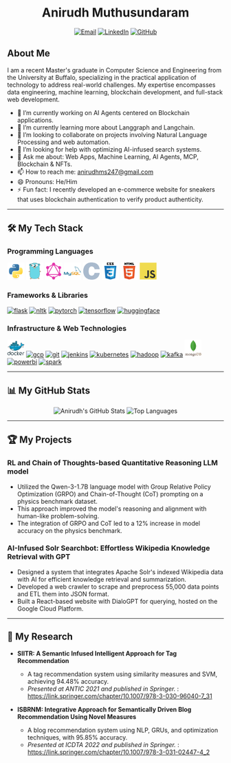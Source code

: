 <div align="center">

# Anirudh Muthusundaram

<a href="mailto:anirudhms247@gmail.com"><img src="https://img.shields.io/badge/Email-anirudhms247@gmail.com-blue?style=for-the-badge&logo=gmail" alt="Email"></a>
<a href="https://www.linkedin.com/in/anirudh-muthusundaram/"><img src="https://img.shields.io/badge/LinkedIn-anirudh--muthusundaram-blue?style=for-the-badge&logo=linkedin" alt="LinkedIn"></a>
<a href="https://github.com/anirudh-muthusundaram"><img src="https://img.shields.io/badge/GitHub-anirudh--muthusundaram-blue?style=for-the-badge&logo=github" alt="GitHub"></a>

</div>

## About Me

I am a recent Master's graduate in Computer Science and Engineering from the University at Buffalo, specializing in the practical application of technology to address real-world challenges. My expertise encompasses data engineering, machine learning, blockchain development, and full-stack web development.

- 🔭 I’m currently working on AI Agents centered on Blockchain applications.
- 🌱 I’m currently learning more about Langgraph and Langchain.
- 👯 I’m looking to collaborate on projects involving Natural Language Processing and web automation.
- 🤔 I’m looking for help with optimizing AI-infused search systems.
- 💬 Ask me about: Web Apps, Machine Learning, AI Agents, MCP, Blockchain & NFTs.
- 📫 How to reach me: anirudhms247@gmail.com 
- 😄 Pronouns: He/Him
- ⚡ Fun fact: I recently developed an e-commerce website for sneakers that uses blockchain authentication to verify product authenticity.

---

## 🛠️ My Tech Stack

### **Programming Languages**

<p align="left">
  <a href="https://www.python.org" target="_blank" rel="noreferrer"><img src="https://raw.githubusercontent.com/devicons/devicon/master/icons/python/python-original.svg" alt="python" width="40" height="40"/></a>
  <a href="https://go.dev" target="_blank" rel="noreferrer"><img src="https://raw.githubusercontent.com/devicons/devicon/master/icons/go/go-original.svg" alt="go" width="40" height="40"/></a>
  <a href="https://graphql.org" target="_blank" rel="noreferrer"><img src="https://raw.githubusercontent.com/devicons/devicon/master/icons/graphql/graphql-plain.svg" alt="graphql" width="40" height="40"/></a>
  <a href="https://www.mysql.com/" target="_blank" rel="noreferrer"><img src="https://raw.githubusercontent.com/devicons/devicon/master/icons/mysql/mysql-original-wordmark.svg" alt="mysql" width="40" height="40"/></a>
  <a href="https://www.cprogramming.com/" target="_blank" rel="noreferrer"><img src="https://raw.githubusercontent.com/devicons/devicon/master/icons/c/c-original.svg" alt="c" width="40" height="40"/></a>
  <a href="https://www.w3schools.com/css/" target="_blank" rel="noreferrer"><img src="https://raw.githubusercontent.com/devicons/devicon/master/icons/css3/css3-original-wordmark.svg" alt="css3" width="40" height="40"/></a>
  <a href="https://www.w3.org/html/" target="_blank" rel="noreferrer"><img src="https://raw.githubusercontent.com/devicons/devicon/master/icons/html5/html5-original-wordmark.svg" alt="html5" width="40" height="40"/></a>
  <a href="https://developer.mozilla.org/en-US/docs/Web/JavaScript" target="_blank" rel="noreferrer"><img src="https://raw.githubusercontent.com/devicons/devicon/master/icons/javascript/javascript-original.svg" alt="javascript" width="40" height="40"/></a>
</p>

### **Frameworks & Libraries**

<p align="left">
  <a href="https://flask.palletsprojects.com/" target="_blank" rel="noreferrer"><img src="https://www.vectorlogo.zone/logos/pocoo_flask/pocoo_flask-icon.svg" alt="flask" width="40" height="40"/></a>
  <a href="https://www.nltk.org/" target="_blank" rel="noreferrer"><img src="https://www.vectorlogo.zone/logos/nltk/nltk-icon.svg" alt="nltk" width="40" height="40"/></a>
  <a href="https://pytorch.org/" target="_blank" rel="noreferrer"><img src="https://www.vectorlogo.zone/logos/pytorch/pytorch-icon.svg" alt="pytorch" width="40" height="40"/></a>
  <a href="https://www.tensorflow.org" target="_blank" rel="noreferrer"><img src="https://www.vectorlogo.zone/logos/tensorflow/tensorflow-icon.svg" alt="tensorflow" width="40" height="40"/></a>
  <a href="https://huggingface.co/" target="_blank" rel="noreferrer"><img src="https://huggingface.co/front/assets/huggingface_logo-noborder.svg" alt="huggingface" width="40" height="40"/></a>
</p>

### **Infrastructure & Web Technologies**

<p align="left">
  <a href="https://www.docker.com/" target="_blank" rel="noreferrer"><img src="https://raw.githubusercontent.com/devicons/devicon/master/icons/docker/docker-original-wordmark.svg" alt="docker" width="40" height="40"/></a>
  <a href="https://cloud.google.com" target="_blank" rel="noreferrer"><img src="https://www.vectorlogo.zone/logos/google_cloud/google_cloud-icon.svg" alt="gcp" width="40" height="40"/></a>
  <a href="https://git-scm.com/" target="_blank" rel="noreferrer"><img src="https://www.vectorlogo.zone/logos/git-scm/git-scm-icon.svg" alt="git" width="40" height="40"/></a>
  <a href="https://www.jenkins.io" target="_blank" rel="noreferrer"><img src="https://www.vectorlogo.zone/logos/jenkins/jenkins-icon.svg" alt="jenkins" width="40" height="40"/></a>
  <a href="https://kubernetes.io" target="_blank" rel="noreferrer"><img src="https://www.vectorlogo.zone/logos/kubernetes/kubernetes-icon.svg" alt="kubernetes" width="40" height="40"/></a>
  <a href="https://hadoop.apache.org/" target="_blank" rel="noreferrer"><img src="https://www.vectorlogo.zone/logos/apache_hadoop/apache_hadoop-icon.svg" alt="hadoop" width="40" height="40"/></a>
  <a href="https://kafka.apache.org/" target="_blank" rel="noreferrer"><img src="https://www.vectorlogo.zone/logos/apache_kafka/apache_kafka-icon.svg" alt="kafka" width="40" height="40"/></a>
  <a href="https://www.mongodb.com/" target="_blank" rel="noreferrer"><img src="https://raw.githubusercontent.com/devicons/devicon/master/icons/mongodb/mongodb-original-wordmark.svg" alt="mongodb" width="40" height="40"/></a>
  <a href="https://powerbi.microsoft.com/en-us/" target="_blank" rel="noreferrer"><img src="https://www.vectorlogo.zone/logos/microsoft_powerbi/microsoft_powerbi-icon.svg" alt="powerbi" width="40" height="40"/></a>
  <a href="https://spark.apache.org/" target="_blank" rel="noreferrer"><img src="https://www.vectorlogo.zone/logos/apache_spark/apache_spark-icon.svg" alt="spark" width="40" height="40"/></a>
</p>

---

## 📊 My GitHub Stats

<p align="center">
  <img src="https://github-readme-stats.vercel.app/api?username=anirudh-muthusundaram&show_icons=true&theme=dracula" alt="Anirudh's GitHub Stats">
  <img src="https://github-readme-stats.vercel.app/api/top-langs/?username=anirudh-muthusundaram&layout=compact&theme=dracula" alt="Top Languages">
</p>

---

## 🏆 My Projects

### **RL and Chain of Thoughts-based Quantitative Reasoning LLM model**
- Utilized the Qwen-3-1.7B language model with Group Relative Policy Optimization (GRPO) and Chain-of-Thought (CoT) prompting on a physics benchmark dataset.
- This approach improved the model's reasoning and alignment with human-like problem-solving.
- The integration of GRPO and CoT led to a 12% increase in model accuracy on the physics benchmark.

### **AI-Infused Solr Searchbot: Effortless Wikipedia Knowledge Retrieval with GPT**
- Designed a system that integrates Apache Solr's indexed Wikipedia data with AI for efficient knowledge retrieval and summarization.
- Developed a web crawler to scrape and preprocess 55,000 data points and ETL them into JSON format.
- Built a React-based website with DialoGPT for querying, hosted on the Google Cloud Platform.

---

## 📝 My Research

- **SIITR: A Semantic Infused Intelligent Approach for Tag Recommendation**
  - A tag recommendation system using similarity measures and SVM, achieving 94.48% accuracy.
  - *Presented at ANTIC 2021 and published in Springer.* : https://link.springer.com/chapter/10.1007/978-3-030-96040-7_31

- **ISBRNM: Integrative Approach for Semantically Driven Blog Recommendation Using Novel Measures**
  - A blog recommendation system using NLP, GRUs, and optimization techniques, with 95.85% accuracy.
  - *Presented at ICDTA 2022 and published in Springer.* : https://link.springer.com/chapter/10.1007/978-3-031-02447-4_2
